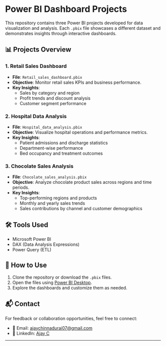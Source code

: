 # Power BI Dashboard Projects

This repository contains three Power BI projects developed for data visualization and analysis. Each `.pbix` file showcases a different dataset and demonstrates insights through interactive dashboards.

## 📊 Projects Overview

### 1. Retail Sales Dashboard
- **File**: `Retail_sales_dashboard.pbix`
- **Objective**: Monitor retail sales KPIs and business performance.
- **Key Insights**:
  - Sales by category and region
  - Profit trends and discount analysis
  - Customer segment performance

### 2. Hospital Data Analysis
- **File**: `Hospital_data_analysis.pbix`
- **Objective**: Visualize hospital operations and performance metrics.
- **Key Insights**:
  - Patient admissions and discharge statistics
  - Department-wise performance
  - Bed occupancy and treatment outcomes

### 3. Chocolate Sales Analysis
- **File**: `Chocolate_sales_analysis.pbix`
- **Objective**: Analyze chocolate product sales across regions and time periods.
- **Key Insights**:
  - Top-performing regions and products
  - Monthly and yearly sales trends
  - Sales contributions by channel and customer demographics

## 🛠️ Tools Used
- Microsoft Power BI
- DAX (Data Analysis Expressions)
- Power Query (ETL)

## 📁 How to Use
1. Clone the repository or download the `.pbix` files.
2. Open the files using [Power BI Desktop](https://powerbi.microsoft.com/desktop/).
3. Explore the dashboards and customize them as needed.

## 📬 Contact
For feedback or collaboration opportunities, feel free to connect:

- 📧 Email: ajaychinnadurai07@gmail.com  
- 🔗 LinkedIn: [Ajay C](https://www.linkedin.com/in/ajay-c-03a707286)

---

